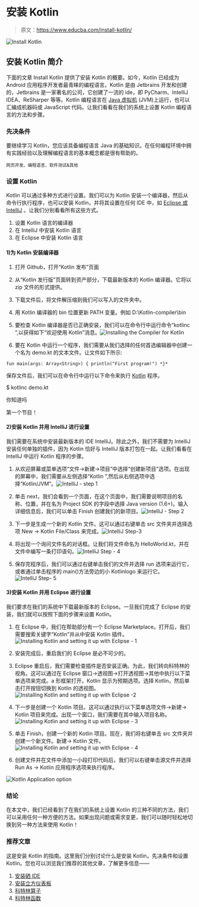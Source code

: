 # 安装 Kotlin

> 原文：<https://www.educba.com/install-kotlin/>

![Install Kotlin](img/83aaf4161a12110e2c9a5a5b1c30beb3.png)



## 安装 Kotlin 简介

下面的文章 Install Kotlin 提供了安装 Kotlin 的概要。如今，Kotlin 已经成为 Android 应用程序开发者最青睐的编程语言。Kotlin 是由 Jetbrains 开发和创建的，Jetbrains 是一家著名的公司，它创建了一流的 ide，即 PyCharm、IntelliJ IDEA、ReSharper 等等。Kotlin 编程语言在 [Java 虚拟机](https://www.educba.com/what-is-jvm/) (JVM)上运行，也可以汇编成机器码或 JavaScript 代码。让我们看看在我们的系统上设置 Kotlin 编程语言的方法和步骤。

### 先决条件

要继续学习 Kotlin，您应该具备编程语言 Java 的基础知识。在任何编程环境中拥有实践经验以及理解编程语言的基本概念都是很有帮助的。

<small>网页开发、编程语言、软件测试&其他</small>

### 设置 Kotlin

Kotlin 可以通过多种方式进行设置。我们可以为 Kotlin 安装一个编译器，然后从命令行执行程序，也可以安装 Kotlin，并将其设置在任何 IDE 中，如 [Eclipse 或 IntelliJ](https://www.educba.com/eclipse-vs-intellij/) 。让我们分别看看所有这些方式。

1.  设置 Kotlin 语言的编译器
2.  在 IntelliJ 中安装 Kotlin 语言
3.  在 Eclipse 中安装 Kotlin 语言

#### 1)为 Kotlin 安装编译器

1.  打开 Github，打开“Kotlin 发布”页面
2.  从“Kotlin 发行版”页面转到资产部分，下载最新版本的 Kotlin 编译器。它将以 zip 文件的形式提供。
3.  下载文件后，将文件解压缩到我们可以写入的文件夹中。
4.  用 Kotlin 编译器的 bin 位置更新 PATH 变量。例如 D:\Kotlin-compiler\bin
5.  要检查 Kotlin 编译器是否已正确安装，我们可以在命令行中运行命令“kotlinc ”,以获得如下“欢迎使用 Kotlin”消息。![Installing the Compiler for Kotlin](img/abbe7e61134bc5ee3e3ec2ad65b37684.png)

    

6.  要在 Kotlin 中运行一个程序，我们需要从我们选择的任何首选编辑器中创建一个名为 demo.kt 的文本文件。让文件如下所示:

`fun main(args: Array<String>) {
println("First program!")
*}*` 

保存文件后，我们可以在命令行中运行以下命令来执行 [Kotlin](https://www.educba.com/kotlin-string/) 程序。

$ kotlinc demo.kt

你知道吗

第一个节目！

#### 2)安装 Kotlin 并用 IntelliJ 进行设置

我们需要在系统中安装最新版本的 IDE IntelliJ。除此之外，我们不需要为 IntelliJ 安装任何单独的插件，因为 Kotlin 恰好与 IntelliJ 版本打包在一起。让我们看看在 IntelliJ 中运行 Kotlin 程序的步骤。

1.  从欢迎屏幕或菜单选项“文件→新建→项目”中选择“创建新项目”选项。在出现的屏幕中，我们需要从左侧选择“Kotlin ”,然后从右侧选项中选择“Kotlin/JVM”。![IntelliJ - step 1](img/80f21f10c671f19f63e960452a9c3236.png)

    

2.  单击 next，我们会看到一个页面，在这个页面中，我们需要说明项目的名称、位置，并在名为 Project SDK 的字段中选择 Java version (1.6+)。输入详细信息后，我们可以单击 Finish 创建我们的新项目。![ IntelliJ - Step 2](img/7013f2eba03bf78937e702bd9ce87fcd.png)

    

3.  下一步是生成一个新的 Kotlin 文件。这可以通过右键单击 src 文件夹并选择选项 New → Kotlin File/Class 来完成。![IntelliJ Step-3](img/2cbbcb49ec99338a8f059cb17df640a4.png)

    

4.  将出现一个询问文件名的对话框。让我们将文件命名为 HelloWorld.kt，并在文件中编写一条打印语句。![ IntelliJ Step - 4](img/e2661549b9c578c6a5c6d362f760b603.png)

    

5.  保存完程序后，我们可以通过右键单击我们的文件并选择 run 选项来运行它，或者通过单击程序的 main()方法旁边的小 Kotlinlogo 来运行它。![ IntelliJ Step- 5](img/4ea2d3f727ea8a08fd0d2692dfaed56f.png)

    

#### 3)安装 Kotlin 并用 Eclipse 进行设置

我们要求在我们的系统中下载最新版本的 Eclipse。一旦我们完成了 Eclipse 的安装，我们就可以按照下面的步骤来设置 Kotlin。

1.  在 Eclipse 中，我们在帮助部分有一个 Eclipse Marketplace。打开后，我们需要搜索关键字“Kotlin”并从中安装 Kotlin 插件。![Installing Kotlin and setting it up with Eclipse - 1](img/3dc3b1802d050ed34ecbaaa71e446d02.png)

    

2.  安装完成后，重启我们的 Eclipse 是必不可少的。
3.  Eclipse 重启后，我们需要检查插件是否安装正确。为此，我们转向科特林的视角。这可以通过在 Eclipse 窗口→透视图→打开透视图→其他中执行以下菜单选项来完成。a 形框架打开，Kotlin 显示为预期选项。选择 Kotlin，然后单击打开按钮切换到 Kotlin 的透视图。![Installing Kotlin and setting it up with Eclipse -2](img/a519a6700901026264b62c7f009ec41f.png)

    

4.  下一步是创建一个 Kotlin 项目。这可以通过执行以下菜单选项文件→新建→ Kotlin 项目来完成。出现一个窗口，我们需要在其中输入项目名称。![Installing Kotlin and setting it up with Eclipse - 3](img/fde7afc1ba96531278e6a5a504ee5c44.png)

    

5.  单击 Finish，创建一个新的 Kotlin 项目。现在，我们将右键单击 src 文件夹并创建一个新文件。新建→ Kotlin 文件。![Installing Kotlin and setting it up with Eclipse - 4](img/db4c3c5b55373ed64baca9e14c56584e.png)

    

6.  创建文件并在文件中添加一小段打印代码后，我们可以右键单击源文件并选择 Run As → Kotlin 应用程序选项来执行程序。

![Kotlin Application option](img/3b4db9cc280215436a12b97d3fa2dd70.png)



### 结论

在本文中，我们已经看到了在我们的系统上设置 Kotlin 的三种不同的方法，我们可以采用任何一种方便的方法。如果出现问题或需求变更，我们可以随时轻松地切换到另一种方法来使用 Kotlin！

### 推荐文章

这是安装 Kotlin 的指南。这里我们分别讨论什么是安装 Kotlin，先决条件和设置 Kotlin。您也可以浏览我们推荐的其他文章，了解更多信息——

1.  [安装硒 IDE](https://www.educba.com/install-selenium-ide/)
2.  [安装立方仪表板](https://www.educba.com/install-kubernetes-dashboard/)
3.  [科特林算子](https://www.educba.com/kotlin-operators/)
4.  [科特林函数](https://www.educba.com/kotlin-functions/)





